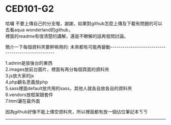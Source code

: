 # CED101-G2

哈囉  不要上傳自己的分支喔，謝謝，如果對github怎麼上傳及下載有問題的可以去看aqua wonderland的github，  
裡面的readme有很清楚的講解，還是不瞭解的話再發問討論。  

簡介一下每個資料夾要幹嘛用的: 未來都有可能再變動---------------------------------------------------  

1.admin是放後台的東西    
2.images放前台圖片，裡面有再分每個頁面的資料夾    
3.js放大家的js    
4.php顧名思義放php  
5.sass裡面default放共用的sass，其他人就各自放各自的資料夾  
6.vendors放框架跟套件  
7.html灑在最外面  

因為github好像不能上傳空資料夾，所以裡面都有放一個佔位筆記本ㄎㄎ  

------------------------------------------------------------------------------------------------  
